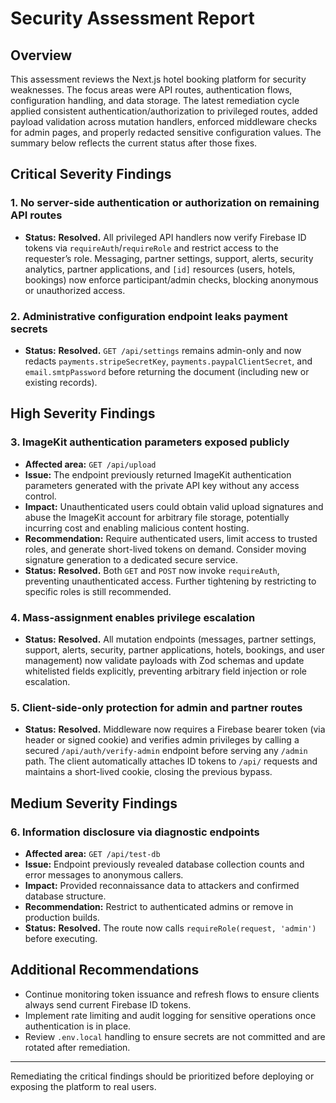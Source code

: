 # Security Assessment Report

## Overview
This assessment reviews the Next.js hotel booking platform for security weaknesses. The focus areas were API routes, authentication flows, configuration handling, and data storage. The latest remediation cycle applied consistent authentication/authorization to privileged routes, added payload validation across mutation handlers, enforced middleware checks for admin pages, and properly redacted sensitive configuration values. The summary below reflects the current status after those fixes.

## Critical Severity Findings

### 1. No server-side authentication or authorization on remaining API routes
- **Status:** **Resolved.** All privileged API handlers now verify Firebase ID tokens via `requireAuth`/`requireRole` and restrict access to the requester’s role. Messaging, partner settings, support, alerts, security analytics, partner applications, and `[id]` resources (users, hotels, bookings) now enforce participant/admin checks, blocking anonymous or unauthorized access.

### 2. Administrative configuration endpoint leaks payment secrets
- **Status:** **Resolved.** `GET /api/settings` remains admin-only and now redacts `payments.stripeSecretKey`, `payments.paypalClientSecret`, and `email.smtpPassword` before returning the document (including new or existing records).

## High Severity Findings

### 3. ImageKit authentication parameters exposed publicly
- **Affected area:** `GET /api/upload`
- **Issue:** The endpoint previously returned ImageKit authentication parameters generated with the private API key without any access control.
- **Impact:** Unauthenticated users could obtain valid upload signatures and abuse the ImageKit account for arbitrary file storage, potentially incurring cost and enabling malicious content hosting.
- **Recommendation:** Require authenticated users, limit access to trusted roles, and generate short-lived tokens on demand. Consider moving signature generation to a dedicated secure service.
- **Status:** **Resolved.** Both `GET` and `POST` now invoke `requireAuth`, preventing unauthenticated access. Further tightening by restricting to specific roles is still recommended.

### 4. Mass-assignment enables privilege escalation
- **Status:** **Resolved.** All mutation endpoints (messages, partner settings, support, alerts, security, partner applications, hotels, bookings, and user management) now validate payloads with Zod schemas and update whitelisted fields explicitly, preventing arbitrary field injection or role escalation.

### 5. Client-side-only protection for admin and partner routes
- **Status:** **Resolved.** Middleware now requires a Firebase bearer token (via header or signed cookie) and verifies admin privileges by calling a secured `/api/auth/verify-admin` endpoint before serving any `/admin` path. The client automatically attaches ID tokens to `/api/` requests and maintains a short-lived cookie, closing the previous bypass.

## Medium Severity Findings

### 6. Information disclosure via diagnostic endpoints
- **Affected area:** `GET /api/test-db`
- **Issue:** Endpoint previously revealed database collection counts and error messages to anonymous callers.
- **Impact:** Provided reconnaissance data to attackers and confirmed database structure.
- **Recommendation:** Restrict to authenticated admins or remove in production builds.
- **Status:** **Resolved.** The route now calls `requireRole(request, 'admin')` before executing.

## Additional Recommendations
- Continue monitoring token issuance and refresh flows to ensure clients always send current Firebase ID tokens.
- Implement rate limiting and audit logging for sensitive operations once authentication is in place.
- Review `.env.local` handling to ensure secrets are not committed and are rotated after remediation.

---
Remediating the critical findings should be prioritized before deploying or exposing the platform to real users.
